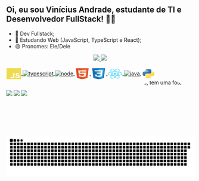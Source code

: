 ## Oi, eu sou Vinícius Andrade, estudante de TI e Desenvolvedor FullStack! 👨‍💻

- 💼 Dev Fullstack;
- 🌱 Estudando Web (JavaScript, TypeScript e React);
- 😄 Pronomes: Ele/Dele
 
<div align="center">
  <a href="https://github.com/Vinicius-AndradeM">
  <img height="180em" src="https://github-readme-stats.vercel.app/api?username=Vinicius-AndradeM&show_icons=true&theme=midnight-purple&include_all_commits=true&count_private=true"/>
  <img height="180em" src="https://github-readme-stats.vercel.app/api/top-langs/?username=Vinicius-AndradeM&layout=compact&langs_count=7&theme=midnight-purple"/>
</div>
<div style="display: inline_block"><br>
  <img align="center" alt="javascript" height="30" width="40" src="https://raw.githubusercontent.com/devicons/devicon/master/icons/javascript/javascript-plain.svg">
  <img align="center" alt="typescript" height="30" width="40" src= "https://cdn.jsdelivr.net/gh/devicons/devicon/icons/typescript/typescript-original.svg">
  <img align="center" alt="node" height="30" width="40" src= "https://cdn.jsdelivr.net/gh/devicons/devicon/icons/nodejs/nodejs-original.svg">  
  <img align="center" alt="html" height="30" width="40" src="https://raw.githubusercontent.com/devicons/devicon/master/icons/html5/html5-original.svg">
  <img align="center" alt="css" height="30" width="40" src="https://raw.githubusercontent.com/devicons/devicon/master/icons/css3/css3-original.svg">
  <img align="center" alt="react" height="30" width="40" src="https://raw.githubusercontent.com/devicons/devicon/master/icons/react/react-original.svg">
  <img align="center" alt="java" height="30" width="40" src="https://cdn.jsdelivr.net/gh/devicons/devicon/icons/java/java-original-wordmark.svg">
  <img align="center" alt="python" height="30" width="40" src="https://raw.githubusercontent.com/devicons/devicon/master/icons/python/python-original.svg">

   <img align="right" alt="Olá, tem uma foto aqui" height="150" style="border-radius:100px;" src="https://64.media.tumblr.com/7a6ecf6ba181d26f8d0635cce4d3ece5/bd8850ecb9d17470-47/s400x600/fa935c7cc6117836961118833b91eb0cdee28661.gif">

</div>


  
  ##
 
<div>
  <a href="https://www.instagram.com/vini.ssu/" target="_blank"><img src="https://img.shields.io/badge/-Instagram-%23E4405F?style=for-the-badge&logo=instagram&logoColor=white" target="_blank"></a>
  <a href = "mailto:vinicius802010@gmail.com"><img src="https://img.shields.io/badge/-Gmail-%23333?style=for-the-badge&logo=gmail&logoColor=white" target="_blank"></a>
  <a href="https://www.linkedin.com/in/kansetsu/" target="_blank"><img src="https://img.shields.io/badge/-LinkedIn-%230077B5?style=for-the-badge&logo=linkedin&logoColor=white" target="_blank"></a> 
</div>
 
  ![Snake animation](https://github.com/Vinicius-AndradeM/Vinicius-AndradeM/blob/output/github-contribution-grid-snake.svg)
